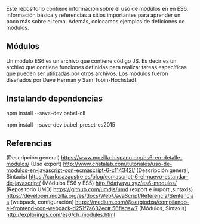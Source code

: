 Este repositorio contiene información sobre el uso de módulos en en ES6, información básica y referencias a sitios importantes para aprender un poco más sobre el tema. Además, colocamos ejemplos de deficiones de módulos.

## Módulos
 Un módulo ES6 es un archivo que contiene código JS. Es decir es un archivo que contiene funciones definidas para realizar tareas específicas que pueden ser utilizadas por otros archivos. Los módulos fueron diseñados por Dave Herman y Sam Tobin-Hochstadt.


## Instalando dependencias

npm install --save-dev babel-cli

npm install --save-dev babel-preset-es2015

## Referencias

 (Descripción general)   https://www.mozilla-hispano.org/es6-en-detalle-modulos/
 (Uso export) http://www.cristalab.com/tutoriales/uso-de-modulos-en-javascript-con-ecmascript-6-c114342l/
 (Descripción general, Sintaxis)  https://carlosazaustre.es/blog/ecmascript-6-el-nuevo-estandar-de-javascript/
 (Módulos ES6 y ES5)  http://datyayu.xyz/es6-modulos/
 (Repositorio UMD)  https://github.com/umdjs/umd
 (export e import ,sintaxis) https://developer.mozilla.org/es/docs/Web/JavaScript/Referencia/Sentencias
 (webpack, configuración)  https://medium.com/@sergiodxa/compilando-el-frontend-con-webpack-d251f7a632ec#.56flsqsw7
 (Módulos, Sintaxis) http://exploringjs.com/es6/ch_modules.html 


